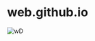 # web.github.io

![wD](https://github.com/Tushu0709/web.github.io/assets/146774593/acbe7e39-5c83-4173-b31c-3537df9961e8)

